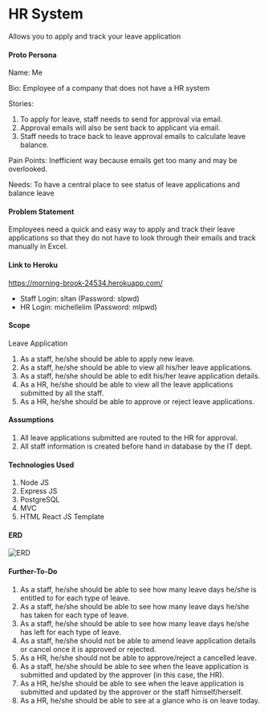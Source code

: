 # HR System
Allows you to apply and track your leave application

#### Proto Persona

Name: Me

Bio:
Employee of a company that does not have a HR system

Stories:
1. To apply for leave, staff needs to send for approval via email.
2. Approval emails will also be sent back to applicant via email.
3. Staff needs to trace back to leave approval emails to calculate leave balance.

Pain Points:
Inefficient way because emails get too many and may be overlooked.

Needs:
To have a central place to see status of leave applications and balance leave

#### Problem Statement

Employees need a quick and easy way to apply and track their leave applications so that they do not have to look through their emails and track manually in Excel.

#### Link to Heroku
https://morning-brook-24534.herokuapp.com/
- Staff Login: sltan (Password: slpwd)
- HR Login: michellelim (Password: mlpwd)

#### Scope

Leave Application
1. As a staff, he/she should be able to apply new leave.
2. As a staff, he/she should be able to view all his/her leave applications.
3. As a staff, he/she should be able to edit his/her leave application details.
4. As a HR, he/she should be able to view all the leave applications submitted by all the staff.
5. As a HR, he/she should be able to approve or reject leave applications.

#### Assumptions

1. All leave applications submitted are routed to the HR for approval.
2. All staff information is created before hand in database by the IT dept.

#### Technologies Used

1. Node JS
2. Express JS
3. PostgreSQL
4. MVC
5. HTML React JS Template

#### ERD

![ERD](https://github.com/tansiewling-hotmail/hr_system/blob/master/hr_system_erd.jpg)

#### Further-To-Do

1. As a staff, he/she should be able to see how many leave days he/she is entitled to for each type of leave.
2. As a staff, he/she should be able to see how many leave days he/she has taken for each type of leave.
3. As a staff, he/she should be able to see how many leave days he/she has left for each type of leave.
4. As a staff, he/she should not be able to amend leave application details or cancel once it is approved or rejected.
5. As a HR, he/she should not be able to approve/reject a cancelled leave.
6. As a staff, he/she should be able to see when the leave application is submitted and updated by the approver (in this case, the HR).
7. As a HR, he/she should be able to see when the leave application is submitted and updated by the approver or the staff himself/herself.
8. As a HR, he/she should be able to see at a glance who is on leave today.